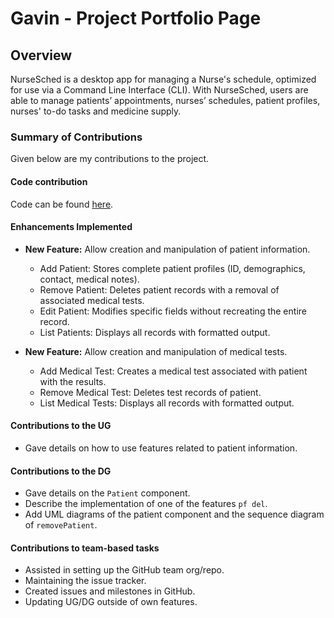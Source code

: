# Gavin - Project Portfolio Page

## Overview
NurseSched is a desktop app for managing a Nurse's schedule, optimized for use via a Command Line Interface (CLI).
With NurseSched, users are able to manage patients’ appointments, nurses’ schedules, patient profiles, nurses' to-do
tasks and medicine supply.

### Summary of Contributions
Given below are my contributions to the project.

#### Code contribution
Code can be found [here](https://nus-cs2113-ay2425s2.github.io/tp-dashboard/?search=tzqgav10&breakdown=true&sort=groupTitle%20dsc&sortWithin=title&since=2025-02-21&timeframe=commit&mergegroup=&groupSelect=groupByRepos&checkedFileTypes=docs~functional-code~test-code~other).

#### Enhancements Implemented

- **New Feature:** Allow creation and manipulation of patient information.
    
  - Add Patient: Stores complete patient profiles (ID, demographics, contact, medical notes).
  - Remove Patient: Deletes patient records with a removal of associated medical tests.
  - Edit Patient: Modifies specific fields without recreating the entire record.
  - List Patients: Displays all records with formatted output.

- **New Feature:** Allow creation and manipulation of medical tests.

  - Add Medical Test: Creates a medical test associated with patient with the results.
  - Remove Medical Test: Deletes test records of patient. 
  - List Medical Tests: Displays all records with formatted output.

#### Contributions to the UG

- Gave details on how to use features related to patient information.

#### Contributions to the DG

- Gave details on the `Patient` component.
- Describe the implementation of one of the features `pf del`.
- Add UML diagrams of the patient component and the sequence diagram of `removePatient`.

#### Contributions to team-based tasks

- Assisted in setting up the GitHub team org/repo.
- Maintaining the issue tracker.
- Created issues and milestones in GitHub.
- Updating UG/DG outside of own features.

